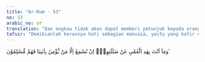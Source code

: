 ```yaml
---
title: "Ar-Rum - 53"
no: 53
arabic_no: ٥٣
translation: "Dan engkau tidak akan dapat memberi petunjuk kepada orang-orang yang buta (mata hatinya) dari kesesatannya. Dan engkau tidak dapat memperdengarkan (petunjuk Tuhan) kecuali kepada orang-orang yang beriman dengan ayat-ayat Kami, maka mereka itulah orang-orang yang berserah diri (kepada Kami). "
tafsir: "Demikianlah kerasnya hati sebagian manusia, yaitu yang kafir dan musyrik. Nikmat tidak melunakkan hati mereka, dan laknat tidak membuat mereka jera. Mereka dipersamakan dengan orang mati atau tuli. Orang mati tidak mendengar apa pun yang dikatakan kepadanya. Begitu juga orang tuli yang lari tunggang-langgang, tidak akan mendengar panggilan yang ditujukan kepadanya. Oleh karena itu, Allah mengingatkan Nabi Muhammad bahwa bagaimana pun ia berusaha menyadarkan orang seperti itu, tidak akan berhasil bila Allah tidak mengizinkannya, dan karena itu Nabi tidak boleh kecewa.\n\n(53) Allah menegaskan kepada Nabi Muhammad bahwa ia tidak akan bisa memasukkan hidayah ke dalam hati orang yang ingkar sampai orang itu berpaling dari keingkaran dan lalu beriman. Untuk itu Allah memberikan sebuah contoh yaitu orang buta yang tersesat. Orang buta tidak mungkin menemukan jalan, karena ia tidak melihatnya, kecuali kalau dituntun. Begitu pula orang yang telah memilih kekafiran dan kemusyrikan. Orang itu hatinya sudah tertutup. Oleh karena itu, petunjuk apa pun yang disampaikan kepadanya, tidak akan didengar dan diikutinya. Bagi mereka ditunjuki atau tidak ditunjuki sama saja, mereka tidak akan beriman. Yang bisa membuka hatinya itu hanyalah Allah bila Ia menghendaki. Akan tetapi, Ia tidak akan menghendaki bila orang yang bersangkutan tidak berusaha, karena hal itu melanggar hukum-hukum yang telah ditetapkan-Nya. Ayat ini dengan demikian mengingatkan Nabi saw sekali lagi agar tidak kecewa bila ada manusia yang menolak dakwahnya.\n\nOrang yang akan menerima bila ditunjuki oleh Nabi saw hanyalah yang beriman. Hal itu karena hati mereka terbuka menerima segala kebenaran yang disampaikan kepadanya. Setelah menerima kebenaran itu, mereka melaksanakannya dengan sepenuh hati untuk membaktikan diri kepada-Nya."
---
```


وَمَآ اَنْتَ بِهٰدِ الْعُمْيِ عَنْ ضَلٰلَتِهِمْۗ اِنْ تُسْمِعُ اِلَّا مَنْ يُّؤْمِنُ بِاٰيٰتِنَا فَهُمْ مُّسْلِمُوْنَ ࣖ
